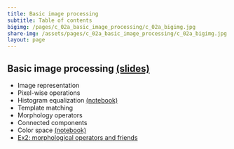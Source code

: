 ```yaml
---
title: Basic image processing
subtitle: Table of contents
bigimg: /pages/c_02a_basic_image_processing/c_02a_bigimg.jpg
share-img: /assets/pages/c_02a_basic_image_processing/c_02a_bigimg.jpg
layout: page
---
```


## **Basic image processing** [(slides)](/pages/c_02a_basic_image_processing/Basic_image_processing.pdf)

- Image representation
- Pixel-wise operations
- Histogram equalization [(notebook)](/pages/c_02a_basic_image_processing/histogram_equalization_nb/)
- Template matching
- Morphology operators
- Connected components
- Color space [(notebook)](/pages/c_02a_basic_image_processing/hsv_nb/)
- [Ex2: morphological operators and friends](/pages/c_02a_basic_image_processing/ex2/)
